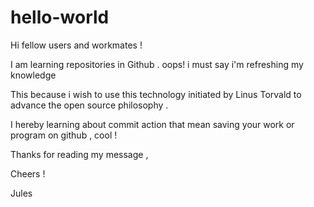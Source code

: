 # hello-world

Hi  fellow users and workmates ! 

I am learning repositories in Github . oops! i must say i'm refreshing my knowledge

This because i wish to use this technology initiated by Linus Torvald to advance the open source philosophy .

I hereby learning about commit action that mean saving your work or program on github , cool !

Thanks for reading my message ,

Cheers !

Jules
